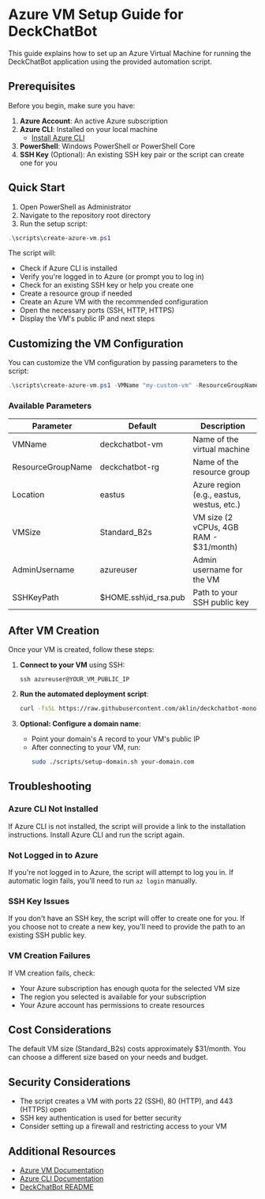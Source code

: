 # Azure VM Setup Guide for DeckChatBot

This guide explains how to set up an Azure Virtual Machine for running the DeckChatBot application using the provided automation script.

## Prerequisites

Before you begin, make sure you have:

1. **Azure Account**: An active Azure subscription
2. **Azure CLI**: Installed on your local machine
   - [Install Azure CLI](https://docs.microsoft.com/en-us/cli/azure/install-azure-cli)
3. **PowerShell**: Windows PowerShell or PowerShell Core
4. **SSH Key** (Optional): An existing SSH key pair or the script can create one for you

## Quick Start

1. Open PowerShell as Administrator
2. Navigate to the repository root directory
3. Run the setup script:

```powershell
.\scripts\create-azure-vm.ps1
```

The script will:
- Check if Azure CLI is installed
- Verify you're logged in to Azure (or prompt you to log in)
- Check for an existing SSH key or help you create one
- Create a resource group if needed
- Create an Azure VM with the recommended configuration
- Open the necessary ports (SSH, HTTP, HTTPS)
- Display the VM's public IP and next steps

## Customizing the VM Configuration

You can customize the VM configuration by passing parameters to the script:

```powershell
.\scripts\create-azure-vm.ps1 -VMName "my-custom-vm" -ResourceGroupName "my-custom-rg" -Location "westus" -VMSize "Standard_B4ms" -AdminUsername "myadmin"
```

### Available Parameters

| Parameter | Default | Description |
|-----------|---------|-------------|
| VMName | deckchatbot-vm | Name of the virtual machine |
| ResourceGroupName | deckchatbot-rg | Name of the resource group |
| Location | eastus | Azure region (e.g., eastus, westus, etc.) |
| VMSize | Standard_B2s | VM size (2 vCPUs, 4GB RAM - $31/month) |
| AdminUsername | azureuser | Admin username for the VM |
| SSHKeyPath | $HOME\.ssh\id_rsa.pub | Path to your SSH public key |

## After VM Creation

Once your VM is created, follow these steps:

1. **Connect to your VM** using SSH:
   ```
   ssh azureuser@YOUR_VM_PUBLIC_IP
   ```

2. **Run the automated deployment script**:
   ```bash
   curl -fsSL https://raw.githubusercontent.com/aklin/deckchatbot-monorepo/main/scripts/deploy-azure.sh | bash
   ```

3. **Optional: Configure a domain name**:
   - Point your domain's A record to your VM's public IP
   - After connecting to your VM, run:
     ```bash
     sudo ./scripts/setup-domain.sh your-domain.com
     ```

## Troubleshooting

### Azure CLI Not Installed

If Azure CLI is not installed, the script will provide a link to the installation instructions. Install Azure CLI and run the script again.

### Not Logged in to Azure

If you're not logged in to Azure, the script will attempt to log you in. If automatic login fails, you'll need to run `az login` manually.

### SSH Key Issues

If you don't have an SSH key, the script will offer to create one for you. If you choose not to create a new key, you'll need to provide the path to an existing SSH public key.

### VM Creation Failures

If VM creation fails, check:
- Your Azure subscription has enough quota for the selected VM size
- The region you selected is available for your subscription
- Your Azure account has permissions to create resources

## Cost Considerations

The default VM size (Standard_B2s) costs approximately $31/month. You can choose a different size based on your needs and budget.

## Security Considerations

- The script creates a VM with ports 22 (SSH), 80 (HTTP), and 443 (HTTPS) open
- SSH key authentication is used for better security
- Consider setting up a firewall and restricting access to your VM

## Additional Resources

- [Azure VM Documentation](https://docs.microsoft.com/en-us/azure/virtual-machines/)
- [Azure CLI Documentation](https://docs.microsoft.com/en-us/cli/azure/)
- [DeckChatBot README](../README.md)
